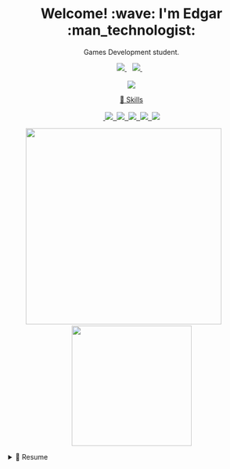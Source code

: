 <!--HEADER-->
<h1 align="center"> Welcome! :wave: I'm Edgar :man_technologist:</h1>
<p align="center"> Games Development student.</p>

<!--SOCIAL MEDIA-->
<p align="center">
  <a href="https://www.linkedin.com/in/edgar-park-706545b7/">
    <img src="https://img.shields.io/badge/linkedin-%230077B5.svg?&style=for-the-badge&logo=linkedin&logoColor=white" />
  </a>&nbsp;&nbsp;
  <a href="https://edgarx33.itch.io/">
    <img src="https://img.shields.io/badge/Itch.io-FA5C5C?style=for-the-badge&logo=itchdotio&logoColor=white" />
  </a>&nbsp;&nbsp;</br>
  </br>
   <a href=#><img src="https://komarev.com/ghpvc/?username=EdgarX202&color=red&style=plastic"/>
</p>
    
<!--SKILLS-->
<p align='center'>
  🤵 Skills<br/>
  </br>
  &nbsp;<img src="https://img.shields.io/badge/.NET-512BD4?style=for-the-badge&logo=dotnet&logoColor=white"/>
  &nbsp;<img src="https://img.shields.io/badge/Unity-100000?style=for-the-badge&logo=unity&logoColor=white"/>
  &nbsp;<img src="https://img.shields.io/badge/Visual_Studio-5C2D91?style=for-the-badge&logo=visual%20studio&logoColor=white"/>
  &nbsp;<img src="https://img.shields.io/badge/C%23-239120?style=for-the-badge&logo=c-sharp&logoColor=white"/>
  &nbsp;<img src="https://img.shields.io/badge/C%2B%2B-00599C?style=for-the-badge&logo=c%2B%2B&logoColor=white"/>
</p>

<!--GITHUB STATS-->
<p align='center'>
  <a href="#"><img src="https://github-readme-stats.vercel.app/api?username=EdgarX202&show_icons=true&count_private=true&theme=gruvbox" width="400"></a>&nbsp;&nbsp;&nbsp;&nbsp;&nbsp;&nbsp;&nbsp;&nbsp;
  <a href="#"><img src="https://github-readme-stats.vercel.app/api/top-langs/?username=EdgarX202&theme=gruvbox" width="245"/></a>
</p>
<!--SUMMARY CARD
<p align='center'>
  <a href="#"><img src="https://github-profile-summary-cards.vercel.app/api/cards/profile-details?username=EdgarX202&theme=dark"/></a>
</p>
-->

<!--DROPDOWN-->
<details>
  <summary>📃 Resume</summary>
  <h2> Education </h2>
  💻 BSc(Hons) Games Development</br>
  📅 2020 - 2024</br>
  📍 Edinburgh Napier University, Scotland, UK</br>
  </br>
  👨‍💻 HND Interactive Media and Design</br>
  📅 2017 - 2019</br>
  📍 Edinburgh College, Scotland, UK</br>
  </br>
  <h2> Experience </h2>
  <h4> • University 🏫 </h4>
  I have gained basic knowledge in the following areas:</br>
  &nbsp;&nbsp;- Software development (c++, c#)</br>
  &nbsp;&nbsp;- Algorithms and Data Structures</br>
  &nbsp;&nbsp;- Project Management (Doing various group projects as a project manager also as a regular team member)</br>
  &nbsp;&nbsp;- Artificial Intelligence (Mainly learning how neural networks and pathfinding works)</br>
  &nbsp;&nbsp;- Games Engineering (c++, sfml)
  
  <h4> • Personal 👨‍🎓 </h4>
  &nbsp;&nbsp;I am interested in C# and Unity. Specifically I am learning ML agents and how AI works in games.</br>
  &nbsp;&nbsp;Currently my focus is on 2D game development however, I am open and eager to learn other areas of game dev.</br>
  
  <h4> • Work 🖥️ </h4>
  &nbsp;&nbsp;No professional work experience.</br>
  &nbsp;&nbsp;I am looking for an opportunity to an entry/junior level position where I could improve my skills and learn new ones whilst being</br>
  &nbsp;&nbsp;a great team member and contributing to companies success.</br>
</details>
